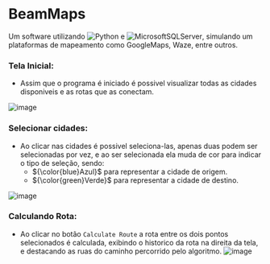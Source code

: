 # BeamMaps
Um software utilizando ![Python](https://img.shields.io/badge/python-3670A0?style=for-the-badge&logo=python&logoColor=ffdd54) e ![MicrosoftSQLServer](https://img.shields.io/badge/SQL%20Server-CC2927?style=for-the-badge&logo=microsoft%20sql%20server&logoColor=white), simulando um plataformas de mapeamento como GoogleMaps, Waze, entre outros.

### Tela Inicial:
* Assim que o programa é iniciado é possivel visualizar todas as cidades disponiveis e as rotas que as conectam.
  
![image](https://github.com/Renato-Chaves/BeamMaps/assets/51747413/198a5a08-d248-4c17-b662-6c9963a02c69)

### Selecionar cidades:
* Ao clicar nas cidades é possivel seleciona-las, apenas duas podem ser selecionadas por vez, e ao ser selecionada ela muda de cor para indicar o tipo de seleção, sendo:
  - ${\color{blue}Azul}$ para representar a cidade de origem.
  - ${\color{green}Verde}$ para representar a cidade de destino.
    
![image](https://github.com/Renato-Chaves/BeamMaps/assets/51747413/dff2b99a-932a-4854-9f1f-534d1b2867a3)

### Calculando Rota:
* Ao clicar no botão `Calculate Route` a rota entre os dois pontos selecionados é calculada, exibindo o historico da rota na direita da tela, e destacando as ruas do caminho percorrido pelo algoritmo.
![image](https://github.com/Renato-Chaves/BeamMaps/assets/51747413/3aff0ffc-2af2-4ab0-af70-8453aec12c3c)
